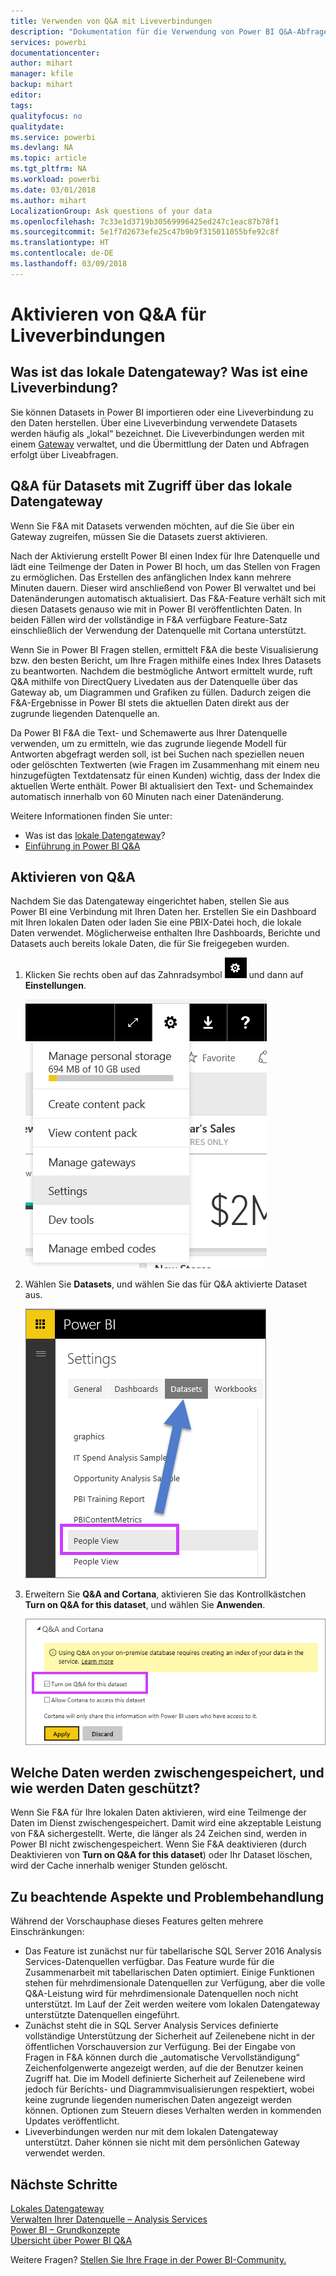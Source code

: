 ```yaml
---
title: Verwenden von Q&A mit Liveverbindungen
description: "Dokumentation für die Verwendung von Power BI Q&A-Abfragen in natürlicher Sprache mit Liveverbindungen mit Analysis Services-Daten und dem lokalen Datengateway."
services: powerbi
documentationcenter: 
author: mihart
manager: kfile
backup: mihart
editor: 
tags: 
qualityfocus: no
qualitydate: 
ms.service: powerbi
ms.devlang: NA
ms.topic: article
ms.tgt_pltfrm: NA
ms.workload: powerbi
ms.date: 03/01/2018
ms.author: mihart
LocalizationGroup: Ask questions of your data
ms.openlocfilehash: 7c33e1d3719b30569996425ed247c1eac87b78f1
ms.sourcegitcommit: 5e1f7d2673efe25c47b9b9f315011055bfe92c8f
ms.translationtype: HT
ms.contentlocale: de-DE
ms.lasthandoff: 03/09/2018
---
```

# <a name="enable-qa-for-live-connections"></a>Aktivieren von Q&A für Liveverbindungen
## <a name="what-is-on-premises-data-gateway--what-is-a-live-connection"></a>Was ist das lokale Datengateway?  Was ist eine Liveverbindung?
Sie können Datasets in Power BI importieren oder eine Liveverbindung zu den Daten herstellen. Über eine Liveverbindung verwendete Datasets werden häufig als „lokal“ bezeichnet. Die Liveverbindungen werden mit einem [Gateway](service-gateway-onprem.md) verwaltet, und die Übermittlung der Daten und Abfragen erfolgt über Liveabfragen.

## <a name="qa-for-on-premises-data-gateway-datasets"></a>Q&A für Datasets mit Zugriff über das lokale Datengateway
Wenn Sie F&A mit Datasets verwenden möchten, auf die Sie über ein Gateway zugreifen, müssen Sie die Datasets zuerst aktivieren.

Nach der Aktivierung erstellt Power BI einen Index für Ihre Datenquelle und lädt eine Teilmenge der Daten in Power BI hoch, um das Stellen von Fragen zu ermöglichen. Das Erstellen des anfänglichen Index kann mehrere Minuten dauern. Dieser wird anschließend von Power BI verwaltet und bei Datenänderungen automatisch aktualisiert. Das F&A-Feature verhält sich mit diesen Datasets genauso wie mit in Power BI veröffentlichten Daten. In beiden Fällen wird der vollständige in F&A verfügbare Feature-Satz einschließlich der Verwendung der Datenquelle mit Cortana unterstützt.

Wenn Sie in Power BI Fragen stellen, ermittelt F&A die beste Visualisierung bzw. den besten Bericht, um Ihre Fragen mithilfe eines Index Ihres Datasets zu beantworten. Nachdem die bestmögliche Antwort ermittelt wurde, ruft Q&A mithilfe von DirectQuery Livedaten aus der Datenquelle über das Gateway ab, um Diagrammen und Grafiken zu füllen. Dadurch zeigen die F&A-Ergebnisse in Power BI stets die aktuellen Daten direkt aus der zugrunde liegenden Datenquelle an.

Da Power BI F&A die Text- und Schemawerte aus Ihrer Datenquelle verwenden, um zu ermitteln, wie das zugrunde liegende Modell für Antworten abgefragt werden soll, ist bei Suchen nach speziellen neuen oder gelöschten Textwerten (wie Fragen im Zusammenhang mit einem neu hinzugefügten Textdatensatz für einen Kunden) wichtig, dass der Index die aktuellen Werte enthält. Power BI aktualisiert den Text- und Schemaindex automatisch innerhalb von 60 Minuten nach einer Datenänderung.

Weitere Informationen finden Sie unter:

* Was ist das [lokale Datengateway](service-gateway-onprem.md)?
* [Einführung in Power BI Q&A](power-bi-q-and-a.md)

## <a name="enable-qa"></a>Aktivieren von Q&A
Nachdem Sie das Datengateway eingerichtet haben, stellen Sie aus Power BI eine Verbindung mit Ihren Daten her.  Erstellen Sie ein Dashboard mit Ihren lokalen Daten oder laden Sie eine PBIX-Datei hoch, die lokale Daten verwendet.  Möglicherweise enthalten Ihre Dashboards, Berichte und Datasets auch bereits lokale Daten, die für Sie freigegeben wurden.

1. Klicken Sie rechts oben auf das Zahnradsymbol ![Zahnradsymbol](media/service-q-and-a-direct-query/power-bi-cog.png) und dann auf **Einstellungen**.
   
   ![Menü „Einstellungen“](media/service-q-and-a-direct-query/powerbi-settings.png)
2. Wählen Sie **Datasets**, und wählen Sie das für Q&A aktivierte Dataset aus.
   
   ![Anzeige „Datasets“ im Menü „Einstellungen“](media/service-q-and-a-direct-query/power-bi-q-and-a-settings.png)
3. Erweitern Sie **Q&A and Cortana**, aktivieren Sie das Kontrollkästchen **Turn on Q&A for this dataset**, und wählen Sie **Anwenden**.
   
    ![Erweiterter Q&A-Bereich](media/service-q-and-a-direct-query/power-bi-q-and-a-directquery.png)

## <a name="what-data-is-cached-and-how-is-privacy-protected"></a>Welche Daten werden zwischengespeichert, und wie werden Daten geschützt?
Wenn Sie F&A für Ihre lokalen Daten aktivieren, wird eine Teilmenge der Daten im Dienst zwischengespeichert. Damit wird eine akzeptable Leistung von F&A sichergestellt. Werte, die länger als 24 Zeichen sind, werden in Power BI nicht zwischengespeichert. Wenn Sie F&A deaktivieren (durch Deaktivieren von **Turn on Q&A for this dataset**) oder Ihr Dataset löschen, wird der Cache innerhalb weniger Stunden gelöscht.

## <a name="considerations-and-troubleshooting"></a>Zu beachtende Aspekte und Problembehandlung
Während der Vorschauphase dieses Features gelten mehrere Einschränkungen:

* Das Feature ist zunächst nur für tabellarische SQL Server 2016 Analysis Services-Datenquellen verfügbar. Das Feature wurde für die Zusammenarbeit mit tabellarischen Daten optimiert. Einige Funktionen stehen für mehrdimensionale Datenquellen zur Verfügung, aber die volle Q&A-Leistung wird für mehrdimensionale Datenquellen noch nicht unterstützt. Im Lauf der Zeit werden weitere vom lokalen Datengateway unterstützte Datenquellen eingeführt.
* Zunächst steht die in SQL Server Analysis Services definierte vollständige Unterstützung der Sicherheit auf Zeilenebene nicht in der öffentlichen Vorschauversion zur Verfügung. Bei der Eingabe von Fragen in F&A können durch die „automatische Vervollständigung“ Zeichenfolgenwerte angezeigt werden, auf die der Benutzer keinen Zugriff hat. Die im Modell definierte Sicherheit auf Zeilenebene wird jedoch für Berichts- und Diagrammvisualisierungen respektiert, wobei keine zugrunde liegenden numerischen Daten angezeigt werden können. Optionen zum Steuern dieses Verhalten werden in kommenden Updates veröffentlicht.
* Liveverbindungen werden nur mit dem lokalen Datengateway unterstützt. Daher können sie nicht mit dem persönlichen Gateway verwendet werden.

## <a name="next-steps"></a>Nächste Schritte
[Lokales Datengateway](service-gateway-onprem.md)  
[Verwalten Ihrer Datenquelle – Analysis Services](service-gateway-enterprise-manage-ssas.md)  
[Power BI – Grundkonzepte](service-basic-concepts.md)  
[Übersicht über Power BI Q&A](power-bi-q-and-a.md)  

Weitere Fragen? [Stellen Sie Ihre Frage in der Power BI-Community.](http://community.powerbi.com/)

